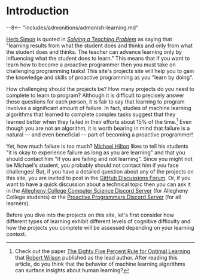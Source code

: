 # Introduction

[//]: # (Quote from Herb Simon on learning by doing)

--8<-- "includes/admonitions/admonish-learning.md"

[Herb Simon](https://www.cmu.edu/50/founder-stories/story-simon.html) is quoted
in [*Solving a Teaching
Problem*](https://www.cmu.edu/teaching/solveproblem/strat-cantapply/cantapply-01.html)
as saying that "learning results from what the student does and thinks and only
from what the student does and thinks. The teacher can advance learning only by
influencing what the student does to learn." This means that if you want to
learn how to become a proactive programmer then you must take on challenging
programming tasks! This site's projects site will help you to gain the knowledge
and skills of proactive programming as you "learn by doing".

How challenging should the projects be? How many projects do you need to
complete to learn to program? Although it is difficult to precisely answer these
questions for each person, it is fair to say that learning to program involves a
significant amount of failure. In fact, studies of machine learning algorithms
that learned to complete complex tasks suggest that they learned better when
they failed in their efforts about 15% of the time.[^1] Even though you are not
an algorithm, it is worth bearing in mind that failure is a natural &mdash; and
even beneficial &mdash; part of becoming a proactive programmer!

Yet, how much failure is too much? [Michael
Hilton](http://www.cs.cmu.edu/~mhilton/) likes to tell his students "it is okay
to experience failure as long as you are learning" and that you should contact
him "if you are failing and not learning". Since you might not be Michael's
student, you probably should not contact him if you face challenges! But, if you
have a detailed question about any of the projects on this site, you are invited
to post in the [GitHub Discussions
Forum](https://github.com/ProactiveProgrammers/www.proactiveprogrammers.com/discussions).
Or, if you want to have a quick discussion about a technical topic then you can
ask it in the [Allegheny College Computer Science
Discord Server](https://discord.gg/3AzphUqEBQ) (for Allegheny College students) or the
[Proactive Programmers Discord Server](https://discord.gg/kjah8MFYbR) (for all
learners).

Before you dive into the projects on this site, let's first consider how
different types of learning exhibit different levels of cognitive difficulty and
how the projects you complete will be assessed depending on your learning
context.

[^1]: Check out the paper [The Eighty Five Percent Rule for Optimal
  Learning](https://www.nature.com/articles/s41467-019-12552-4) that [Robert
  Wilson](https://psychology.arizona.edu/users/robert-wilson) published as the
  lead author. After reading this article, do you think that the behavior of
  machine learning algorithms can surface insights about human learning?
